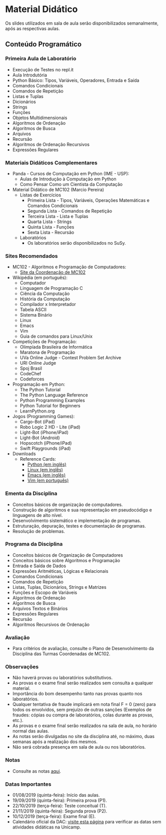 # Material Didático

Os slides utilizados em sala de aula serão disponibilizados semanalmente, após as respectivas aulas.

## Conteúdo Programático

### Primeira Aula de Laboratório
- Execução de Testes no repl.it
- Aula Introdutória
- Python Básico: Tipos, Variáveis, Operadores, Entrada e Saída
- Comandos Condicionais
- Comandos de Repetição
- Listas e Tuplas
- Dicionários
- Strings
- Funções
- Objetos Multidimensionais
- Algoritmos de Ordenação
- Algoritmos de Busca
- Arquivos
- Recursão
- Algoritmos de Ordenação Recursivos
- Expressões Regulares

### Materiais Didáticos Complementares
- Panda - Cursos de Computação em Python (IME - USP):
  - Aulas de Introdução à Computação em Python
  - Como Pensar Como um Cientista da Computação
- Material Didático de MC102 (Marcio Pereira)
  - Listas de Exercícios
    - Primeira Lista - Tipos, Variáveis, Operações Matemáticas e Comandos Condicionais
    - Segunda Lista - Comandos de Repetição
    - Terceira Lista - Lista e Tuplas
    - Quarta Lista - Strings
    - Quinta Lista - Funções
    - Sexta Lista - Recursão
  - Laboratórios
    - Os laboratórios serão disponibilizados no SuSy.

### Sites Recomendados
- MC102 - Algoritmos e Programação de Computadores:
  - [Site da Coordenação de MC102](URL)
- Wikipédia (em português):
  - Computador
  - Linguagem de Programação C
  - Ciência da Computação
  - História da Computação
  - Compilador x Interpretador
  - Tabela ASCII
  - Sistema Binário
  - Linux
  - Emacs
  - Vim
  - Guia de comandos para Linux/Unix
- Competições de Programação:
  - Olimpíada Brasileira de Informática
  - Maratona de Programação
  - UVa Online Judge - Contest Problem Set Archive
  - URI Online Judge
  - Spoj Brasil
  - CodeChef
  - Codeforces
- Programação em Python:
  - The Python Tutorial
  - The Python Language Reference
  - Python Programming Examples
  - Python Tutorial for Beginners
  - LearnPython.org
- Jogos (Programming Games):
  - Cargo-Bot (iPad)
  - Robo Logic 2 HD - Lite (iPad)
  - Light-Bot (iPhone/iPad)
  - Light-Bot (Android)
  - Hopscotch (iPhone/iPad)
  - Swift Playgrounds (iPad)
- Downloads
  - Reference Cards:
    - [Python (em inglês)](URL)
    - [Linux (em inglês)](URL)
    - [Emacs (em inglês)](URL)
    - [Vim (em português)](URL)

### Ementa da Disciplina
- Conceitos básicos de organização de computadores.
- Construção de algoritmos e sua representação em pseudocódigo e linguagens de alto nível.
- Desenvolvimento sistemático e implementação de programas.
- Estruturação, depuração, testes e documentação de programas.
- Resolução de problemas.

### Programa da Disciplina
- Conceitos básicos de Organização de Computadores
- Conceitos básicos sobre Algoritmos e Programação
- Entrada e Saída de Dados
- Expressões Aritméticas, Lógicas e Relacionais
- Comandos Condicionais
- Comandos de Repetição
- Listas, Tuplas, Dicionários, Strings e Matrizes
- Funções e Escopo de Variáveis
- Algoritmos de Ordenação
- Algoritmos de Busca
- Arquivos Textos e Binários
- Expressões Regulares
- Recursão
- Algoritmos Recursivos de Ordenação

### Avaliação
- Para critérios de avaliação, consulte o Plano de Desenvolvimento da Disciplina das Turmas Coordenadas de MC102.

### Observações
- Não haverá provas ou laboratórios substitutivos.
- As provas e o exame final serão realizados sem consulta a qualquer material.
- Importância do bom desempenho tanto nas provas quanto nos laboratórios.
- Qualquer tentativa de fraude implicará em nota final F = 0 (zero) para todos os envolvidos, sem prejuízo de outras sanções (Exemplos de fraudes: cópias ou compra de laboratórios, colas durante as provas, etc.).
- As provas e o exame final serão realizados na sala de aula, no horário normal das aulas.
- As notas serão divulgadas no site da disciplina até, no máximo, duas semanas após a realização dos mesmos.
- Não será cobrada presença em sala de aula ou nos laboratórios.

### Notas
- Consulte as notas [aqui](URL).

### Datas Importantes
- 01/08/2019 (quinta-feira): Início das aulas.
- 19/09/2019 (quinta-feira): Primeira prova (P1).
- 22/10/2019 (terça-feira): Teste conceitual (T).
- 21/11/2019 (quinta-feira): Segunda prova (P2).
- 10/12/2019 (terça-feira): Exame final (E).
- Calendário oficial da DAC: [visite esta página](URL) para verificar as datas sem atividades didáticas na Unicamp.
